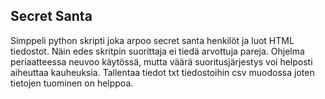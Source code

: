 ## Secret Santa
Simppeli python skripti joka arpoo secret santa henkilöt ja luot HTML tiedostot. Näin edes skritpin suorittaja ei tiedä arvottuja pareja. Ohjelma periaatteessa neuvoo käytössä, mutta väärä suoritusjärjestys voi helposti aiheuttaa kauheuksia. Tallentaa tiedot txt tiedostoihin csv muodossa joten tietojen tuominen on helppoa.
